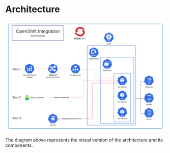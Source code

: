 [title]: # (Architecture)
[tags]: # (Openshift, Kubernetes, K8S, OKD)
[priority]: # (2)

# Architecture

![Architecture](images/tssopenshift.png)

The diagram above represents the visual version of the architecture and its components.
